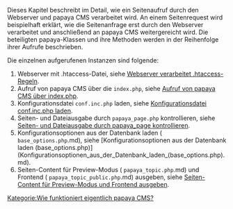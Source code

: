 
Dieses Kapitel beschreibt im Detail, wie ein Seitenaufruf durch den Webserver und papaya CMS verarbeitet wird. An einem Seitenrequest wird beispielhaft erklärt, wie die Seitenanfrage erst durch den Webserver verarbeitet und anschließend an papaya CMS weitergereicht wird. Die beteiligten papaya-Klassen und ihre Methoden werden in der Reihenfolge ihrer Aufrufe beschrieben.

Die einzelnen aufgerufenen Instanzen sind folgende:

1.  Webserver mit .htaccess-Datei, siehe [Webserver verarbeitet .htaccess-Regeln](Webserver_verarbeitet_.htaccess-Regeln.md).
2.  Aufruf von papaya CMS über die `index.php`, siehe [Aufruf von papaya CMS über index.php](Aufruf_von_papaya_CMS_über_index.php.md).
3.  Konfigurationsdatei `conf.inc.php` laden, siehe [Konfigurationsdatei conf.inc.php laden](Konfigurationsdatei_conf.inc.php_laden.md).
4.  Seiten- und Dateiausgabe durch `papaya_page.php` kontrollieren, siehe [Seiten- und Dateiausgabe durch papaya_page kontrollieren](Seiten-_und_Dateiausgabe_durch_papaya_page_kontrollieren.md).
5.  Konfigurationsoptionen aus der Datenbank laden ( `base_options.php`.md), siehe [Konfigurationsoptionen aus der Datenbank laden (base_options.php)](Konfigurationsoptionen_aus_der_Datenbank_laden_(base_options.php\).md).
6.  Seiten-Content für Preview-Modus ( `papaya_topic.php`.md) und Frontend ( `papaya_topic_public.php`.md) ausgeben, siehe [Seiten-Content für Preview-Modus und Frontend ausgeben](Seiten-Content_für_Preview-Modus_und_Frontend_ausgeben.md).

[Kategorie:Wie funktioniert eigentlich papaya CMS?](export_de/Kategorie:Wie_funktioniert_eigentlich_papaya_CMS?.md)
